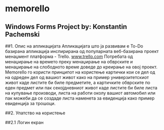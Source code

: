 # memorello

Windows Forms Project by: Konstantin Pachemski
---

##1. Опис на апликацијата 
Апликацијата што ја развивам е To-Do базирана апликација инспирирана од популарната веб-базирана проект менаџмент платформа - Trello.
www.trello.com
Потребата од менаџирање на времето преку менаџирање на обврските и менаџирање на слободното време доведе до креирање на овој проект. 
Memorello го користи принципот на користење картички кои се дел од на одреден дел од вашиот живот како на пример универзитетскиот живот 
каде листите би биле предметите, а картичките обврските по еден предмет 
или пак секојдневниот живот каде листите би биле листа на купување производи, листа на работи околу вашиот автомобил или пак можеби
да се создаде листа наменета за евиденција како пример евиденција за трошоци.

##2. Упатство на користење

##2.1 Логин екран
